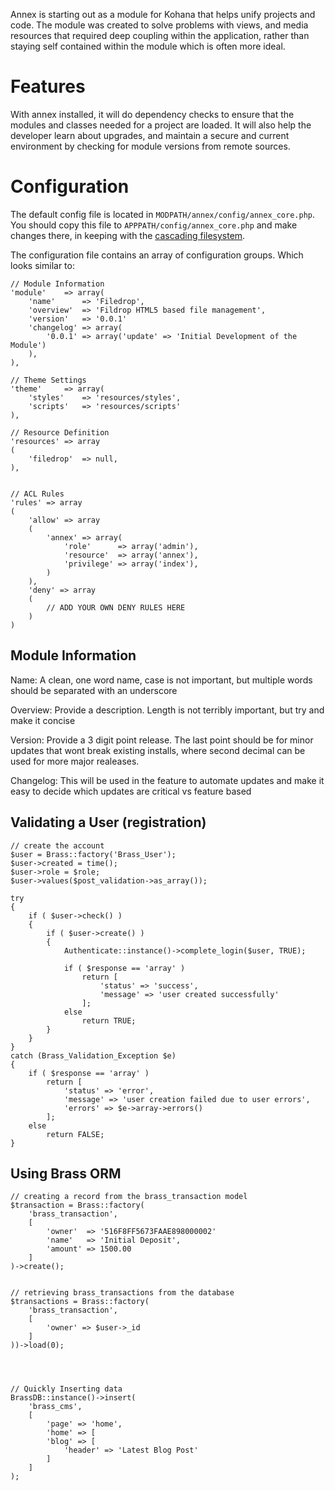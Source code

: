 Annex is starting out as a module for Kohana that helps unify projects and code.
The module was created to solve problems with views, and media resources that required
deep coupling within the application, rather than staying self contained within the module
which is often more ideal.

# Features
With annex installed, it will do dependency checks to ensure that the modules and classes
needed for a project are loaded. It will also help the developer learn about upgrades, and
maintain a secure and current environment by checking for module versions from remote sources.


# Configuration

The default config file is located in `MODPATH/annex/config/annex_core.php`.
You should copy this file to `APPPATH/config/annex_core.php` and make changes there, in keeping with the [cascading filesystem](../kohana/files).

The configuration file contains an array of configuration groups. Which looks similar to:

	// Module Information
	'module'	=> array(
		'name'		=> 'Filedrop',
		'overview'	=> 'Fildrop HTML5 based file management',
		'version'	=> '0.0.1'
		'changelog'	=> array(
			'0.0.1'	=> array('update' => 'Initial Development of the Module')
		),
	),

	// Theme Settings
	'theme'		=> array(
		'styles'	=> 'resources/styles',
		'scripts'	=> 'resources/scripts'
	),

	// Resource Definition
	'resources' => array
	(
		'filedrop' 	=> null,
	),


	// ACL Rules
	'rules' => array
	(
		'allow' => array
		(
			'annex' => array(
				'role'		=> array('admin'),
				'resource'	=> array('annex'),
				'privilege'	=> array('index'),
			)
		),
		'deny' => array
		(
			// ADD YOUR OWN DENY RULES HERE
		)
	)

## Module Information
Name: A clean, one word name, case is not important, but multiple words should be separated with an underscore

Overview: Provide a description. Length is not terribly important, but try and make it concise

Version: Provide a 3 digit point release. The last point should be for minor updates that wont break existing installs, where second decimal can be used for more major realeases.

Changelog: This will be used in the feature to automate updates and make it easy to decide which updates are critical vs feature based

## Validating a User (registration)
	// create the account
	$user = Brass::factory('Brass_User');
	$user->created = time();
	$user->role = $role;
	$user->values($post_validation->as_array());

	try
	{
	    if ( $user->check() )
	    {
	        if ( $user->create() )
	        {
	            Authenticate::instance()->complete_login($user, TRUE);

	            if ( $response == 'array' )
	                return [
	                    'status' => 'success',
	                    'message' => 'user created successfully'
	                ];
	            else
	                return TRUE;
	        }
	    }
	}
	catch (Brass_Validation_Exception $e)
	{
	    if ( $response == 'array' )
	        return [
	            'status' => 'error',
	            'message' => 'user creation failed due to user errors',
	            'errors' => $e->array->errors()
	        ];
	    else
	        return FALSE;
	}

## Using Brass ORM

	// creating a record from the brass_transaction model
	$transaction = Brass::factory(
		'brass_transaction',
		[
			'owner'  => '516F8FF5673FAAE898000002'
			'name'   => 'Initial Deposit',
			'amount' => 1500.00
		]
	)->create();


	// retrieving brass_transactions from the database
	$transactions = Brass::factory(
		'brass_transaction',
		[
			'owner' => $user->_id
		]
	))->load(0);




	// Quickly Inserting data
	BrassDB::instance()->insert(
		'brass_cms',
		[
	    	'page' => 'home',
	    	'home' => [
        	'blog' => [
            	'header' => 'Latest Blog Post'
        	]
    	]
	);

